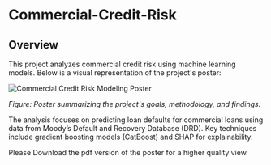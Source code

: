 # Commercial-Credit-Risk

## Overview
This project analyzes commercial credit risk using machine learning models. Below is a visual representation of the project's poster:

![Commercial Credit Risk Modeling Poster](‎Summer-2024-Poster.png)

*Figure: Poster summarizing the project's goals, methodology, and findings.*



The analysis focuses on predicting loan defaults for commercial loans using data from Moody’s Default and Recovery Database (DRD). Key techniques include gradient boosting models (CatBoost) and SHAP for explainability.


Please Download the pdf version of the poster for a higher quality view.